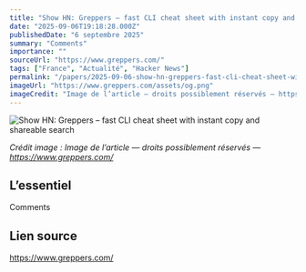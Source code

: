 ```yaml
---
title: "Show HN: Greppers – fast CLI cheat sheet with instant copy and shareable search"
date: "2025-09-06T19:18:28.000Z"
publishedDate: "6 septembre 2025"
summary: "Comments"
importance: ""
sourceUrl: "https://www.greppers.com/"
tags: ["France", "Actualité", "Hacker News"]
permalink: "/papers/2025-09-06-show-hn-greppers-fast-cli-cheat-sheet-with-instant-copy-and-shareable-search"
imageUrl: "https://www.greppers.com/assets/og.png"
imageCredit: "Image de l’article — droits possiblement réservés — https://www.greppers.com/"
---
```


![Show HN: Greppers – fast CLI cheat sheet with instant copy and shareable search](https://www.greppers.com/assets/og.png)

*Crédit image : Image de l’article — droits possiblement réservés — https://www.greppers.com/*

## L’essentiel

Comments

## Lien source

https://www.greppers.com/
